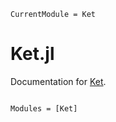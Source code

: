 ```@meta
CurrentModule = Ket
```

# Ket.jl

Documentation for [Ket](https://github.com/araujoms/Ket.jl).

```@index
```

```@autodocs
Modules = [Ket]
```
